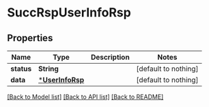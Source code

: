 # SuccRspUserInfoRsp


## Properties
Name | Type | Description | Notes
------------ | ------------- | ------------- | -------------
**status** | **String** |  | [default to nothing]
**data** | [***UserInfoRsp**](UserInfoRsp.md) |  | [default to nothing]


[[Back to Model list]](../README.md#models) [[Back to API list]](../README.md#api-endpoints) [[Back to README]](../README.md)


